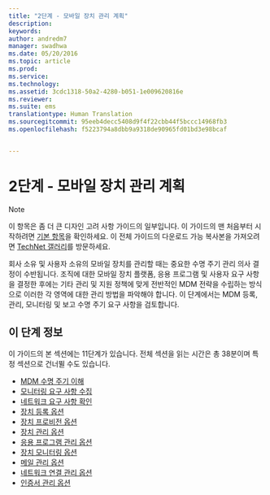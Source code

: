 ```yaml
---
title: "2단계 - 모바일 장치 관리 계획"
description: 
keywords: 
author: andredm7
manager: swadhwa
ms.date: 05/20/2016
ms.topic: article
ms.prod: 
ms.service: 
ms.technology: 
ms.assetid: 3cdc1318-50a2-4280-b051-1e009620816e
ms.reviewer: 
ms.suite: ems
translationtype: Human Translation
ms.sourcegitcommit: 95eeb4decc5408d9f4f22cbb44f5bccc14968fb3
ms.openlocfilehash: f5223794a8dbb9a9318de90965fd01bd3e98bcaf


---
```


# 2단계 - 모바일 장치 관리 계획

>[!NOTE]
>이 항목은 좀 더 큰 디자인 고려 사항 가이드의 일부입니다. 이 가이드의 맨 처음부터 시작하려면 [기본 항목](mdm-design-considerations-guide.md)을 확인하세요. 이 전체 가이드의 다운로드 가능 복사본을 가져오려면 [TechNet 갤러리](https://gallery.technet.microsoft.com/Mobile-Device-Management-7d401582)를 방문하세요.

회사 소유 및 사용자 소유의 모바일 장치를 관리할 때는 중요한 수명 주기 관리 의사 결정이 수반됩니다. 조직에 대한 모바일 장치 플랫폼, 응용 프로그램 및 사용자 요구 사항을 결정한 후에는 기타 관리 및 지원 정책에 맞게 전반적인 MDM 전략을 수립하는 방식으로 이러한 각 영역에 대한 관리 방법을 파악해야 합니다. 이 단계에서는 MDM 등록, 관리, 모니터링 및 보고 수명 주기 요구 사항을 검토합니다.

## 이 단계 정보

이 가이드의 본 섹션에는 11단계가 있습니다. 전체 섹션을 읽는 시간은 총 38분이며 특정 섹션으로 건너뛸 수도 있습니다.

- [MDM 수명 주기 이해](mdm-understand-mdm-lifecycle.md)
- [모니터링 요구 사항 수집](mdm-gather-monitoring-requirements.md)
- [네트워크 요구 사항 확인](mdm-determine-network-requirements.md)
- [장치 등록 옵션](mdm-device-enrollment-options.md)
- [장치 프로비전 옵션](mdm-device-provisioning-options.md)
- [장치 관리 옵션](mdm-device-management-options.md)
- [응용 프로그램 관리 옵션](mdm-application-management-options.md)
- [장치 모니터링 옵션](mdm-device-monitoring-options.md)
- [메일 관리 옵션](mdm-email-management-options.md)
- [네트워크 연결 관리 옵션](mdm-network-connectivity-management-options.md)
- [인증서 관리 옵션](mdm-certificate-management-options.md)


<!--HONumber=Jul16_HO3-->


